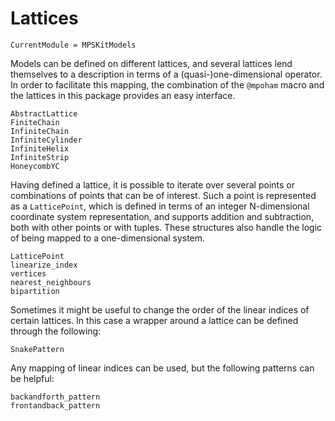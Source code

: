 # Lattices

```@meta
CurrentModule = MPSKitModels
```

Models can be defined on different lattices, and several lattices lend themselves to a description in terms of a (quasi-)one-dimensional operator.
In order to facilitate this mapping, the combination of the `@mpoham` macro and the lattices in this package provides an easy interface.

```@docs
AbstractLattice
FiniteChain
InfiniteChain
InfiniteCylinder
InfiniteHelix
InfiniteStrip
HoneycombYC
```

Having defined a lattice, it is possible to iterate over several points or combinations of points that can be of interest.
Such a point is represented as a `LatticePoint`, which is defined in terms of an integer N-dimensional coordinate system representation, and supports addition and subtraction, both with other points or with tuples.
These structures also handle the logic of being mapped to a one-dimensional system.

```@docs
LatticePoint
linearize_index
vertices
nearest_neighbours
bipartition
```

Sometimes it might be useful to change the order of the linear indices of certain lattices.
In this case a wrapper around a lattice can be defined through the following:
```@docs
SnakePattern
```

Any mapping of linear indices can be used, but the following patterns can be helpful:
```@docs
backandforth_pattern
frontandback_pattern
```